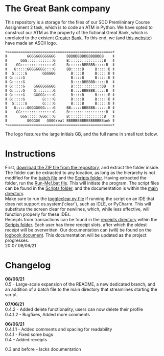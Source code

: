 # The Great Bank company
This repository is a storage for the files of our SDD Premlininary Course Assignment 2 task, which is to code an ATM in Python. We have opted to construct our ATM as the property of the fictional Great Bank, which is unrelated to the existent [Greater](https://en.wikipedia.org/wiki/Greater_Bank) [Bank](https://www.greaterbank.com/). To this end, we (and [this website](https://patorjk.com/software/taag/#p=display&f=Graffiti&t=Type%20Something%20)) have made an ASCII logo.  

    +================================================+
    ǁ         GGGGGGGGGGGGG     BBBBBBBBBBBBBBBBB    ǁ
    ǁ      GGG::::::::::::G     B::::::::::::::::B   ǁ
    ǁ    GG:::::::::::::::G     B::::::BBBBBB:::::B  ǁ
    ǁ   G:::::GGGGGGGG::::G     BB:::::B     B:::::B ǁ
    ǁ  G:::::G       GGGGGG       B::::B     B:::::B ǁ
    ǁ G:::::G                     B::::B     B:::::B ǁ
    ǁ G:::::G                     B::::BBBBBB:::::B  ǁ
    ǁ G:::::G    GGGGGGGGGG       B:::::::::::::BB   ǁ
    ǁ G:::::G    G::::::::G       B::::BBBBBB:::::B  ǁ
    ǁ G:::::G    GGGGG::::G       B::::B     B:::::B ǁ
    ǁ G:::::G        G::::G       B::::B     B:::::B ǁ
    ǁ  G:::::G       G::::G       B::::B     B:::::B ǁ
    ǁ   G:::::GGGGGGGG::::G     BB:::::BBBBBB::::::B ǁ
    ǁ    GG:::::::::::::::G     B:::::::::::::::::B  ǁ
    ǁ      GGG::::::GGG:::G     B::::::::::::::::B   ǁ
    ǁ         GGGGGG   GGGGreat BBBBBBBBBBBBBBBBBank ǁ
    +================================================+
The logo features the large initials GB, and the full name in small text below.

# Instructions
First, [download the ZIP file from the repository](https://github.com/Vedvod/Great-Bank/archive/refs/heads/Readability-and-Documentation.zip), and extract the folder inside. The folder can be extracted to any location, as long as the hierarchy is not modified for the [batch file](https://github.com/Vedvod/Great-Bank/blob/Readability-and-Documentation/Run-Me!.bat) and the [Scripts folder](https://github.com/Vedvod/Great-Bank/tree/Readability-and-Documentation/Scripts). Having extracted the folder, run the [Run-Me!.bat file](https://github.com/Vedvod/Great-Bank/blob/Readability-and-Documentation/Run-Me!.bat). This will initiate the program. The script files can be found in the [Scripts folder](https://github.com/Vedvod/Great-Bank/tree/Readability-and-Documentation/Scripts), and the documentation is within the [main directory](https://github.com/Vedvod/Great-Bank/tree/Readability-and-Documentation).  
Make sure to run the [toggleclear.py file](https://github.com/Vedvod/Great-Bank/blob/Readability-and-Documentation/toggleclear.py) if running the script on an IDE that does not support os.system('clear'), such as IDLE, or PyCharm. This will substitute the screen clear for newlines, which, while less effective, will function properly for these IDEs.  
Receipts from transactions can be found in the [receipts directory](https://github.com/Vedvod/Great-Bank/tree/Readability-and-Documentation/Scripts/receipts) within the [Scripts folder](https://github.com/Vedvod/Great-Bank/tree/Readability-and-Documentation/Scripts). Each user has three receipt slots, after which the oldest receipt will be overwritten.
Our documentation can (will) be found on the [logbook document](https://docs.google.com/document/d/14dr7cmlmFfUxpMpVZmCA-mB59K0Lx-MyVKvaO-z-XV4/). This documentation will be updated as the project progresses.  
20:07 08/06/21
  
# Changelog  
  
**08/06/21**  
0.5 - Large-scale expansion of the README, a new dedicated branch, and an addition of a batch file to the main directory that streamlines starting the script.  
  
**07/06/21**  
0.4.2 - Added delete functionality, users can now delete their profile  
0.4.1.2 - Bugfixes, Added more comments  
  
**06/06/21**  
0.4.1.1 - Added comments and spacing for readability  
0.4.1 - Fixed some bugs  
0.4 - Added receipts  
  
0.3 and before - lacks documentation
